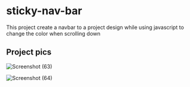 # sticky-nav-bar

This project create a navbar to a project design while using javascript to change the color when scrolling down

## Project pics
![Screenshot (63)](https://user-images.githubusercontent.com/79846013/213875331-0db2f988-2963-4ede-bc7f-6a47349204bb.png)

![Screenshot (64)](https://user-images.githubusercontent.com/79846013/213875373-8a924dc9-2fde-43da-b243-c333e9746fd3.png)
